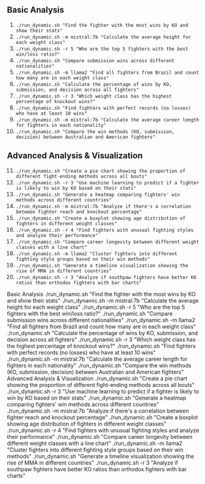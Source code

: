 ## Basic Analysis
1. `./run_dynamic.sh "Find the fighter with the most wins by KO and show their stats"`
2. `./run_dynamic.sh -m mistral:7b "Calculate the average height for each weight class"`
3. `./run_dynamic.sh -r 5 "Who are the top 5 fighters with the best win/loss ratio?"`
4. `./run_dynamic.sh "Compare submission wins across different nationalities"`
5. `./run_dynamic.sh -m llama2 "Find all fighters from Brazil and count how many are in each weight class"`
6. `./run_dynamic.sh "Calculate the percentage of wins by KO, submission, and decision across all fighters"`
7. `./run_dynamic.sh -r 3 "Which weight class has the highest percentage of knockout wins?"`
8. `./run_dynamic.sh "Find fighters with perfect records (no losses) who have at least 10 wins"`
9. `./run_dynamic.sh -m mistral:7b "Calculate the average career length for fighters in each nationality"`
10. `./run_dynamic.sh "Compare the win methods (KO, submission, decision) between Australian and American fighters"`

## Advanced Analysis & Visualization
11. `./run_dynamic.sh "Create a pie chart showing the proportion of different fight-ending methods across all bouts"`
12. `./run_dynamic.sh -r 3 "Use machine learning to predict if a fighter is likely to win by KO based on their stats"`
13. `./run_dynamic.sh "Generate a heatmap comparing fighters' win methods across different countries"`
14. `./run_dynamic.sh -m mistral:7b "Analyze if there's a correlation between fighter reach and knockout percentage"`
15. `./run_dynamic.sh "Create a boxplot showing age distribution of fighters in different weight classes"`
16. `./run_dynamic.sh -r 4 "Find fighters with unusual fighting styles and analyze their performance"`
17. `./run_dynamic.sh "Compare career longevity between different weight classes with a line chart"`
18. `./run_dynamic.sh -m llama2 "Cluster fighters into different fighting style groups based on their win methods"`
19. `./run_dynamic.sh "Generate a timeline visualization showing the rise of MMA in different countries"`
20. `./run_dynamic.sh -r 3 "Analyze if southpaw fighters have better KO ratios than orthodox fighters with bar charts"`


Basic Analysis
./run_dynamic.sh "Find the fighter with the most wins by KO and show their stats"
./run_dynamic.sh -m mistral:7b "Calculate the average height for each weight class"
./run_dynamic.sh -r 5 "Who are the top 5 fighters with the best win/loss ratio?"
./run_dynamic.sh "Compare submission wins across different nationalities"
./run_dynamic.sh -m llama2 "Find all fighters from Brazil and count how many are in each weight class"
./run_dynamic.sh "Calculate the percentage of wins by KO, submission, and decision across all fighters"
./run_dynamic.sh -r 3 "Which weight class has the highest percentage of knockout wins?"
./run_dynamic.sh "Find fighters with perfect records (no losses) who have at least 10 wins"
./run_dynamic.sh -m mistral:7b "Calculate the average career length for fighters in each nationality"
./run_dynamic.sh "Compare the win methods (KO, submission, decision) between Australian and American fighters"
Advanced Analysis & Visualization
./run_dynamic.sh "Create a pie chart showing the proportion of different fight-ending methods across all bouts"
./run_dynamic.sh -r 3 "Use machine learning to predict if a fighter is likely to win by KO based on their stats"
./run_dynamic.sh "Generate a heatmap comparing fighters' win methods across different countries"
./run_dynamic.sh -m mistral:7b "Analyze if there's a correlation between fighter reach and knockout percentage"
./run_dynamic.sh "Create a boxplot showing age distribution of fighters in different weight classes"
./run_dynamic.sh -r 4 "Find fighters with unusual fighting styles and analyze their performance"
./run_dynamic.sh "Compare career longevity between different weight classes with a line chart"
./run_dynamic.sh -m llama2 "Cluster fighters into different fighting style groups based on their win methods"
./run_dynamic.sh "Generate a timeline visualization showing the rise of MMA in different countries"
./run_dynamic.sh -r 3 "Analyze if southpaw fighters have better KO ratios than orthodox fighters with bar charts"